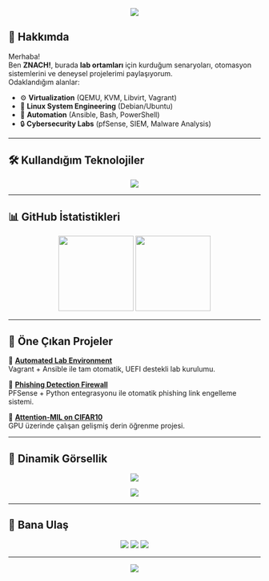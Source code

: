 <!-- PROFİL BANNER -->
<p align="center">
  <img src="https://capsule-render.vercel.app/api?type=waving&color=0:0f2027,100:2c5364&height=250&section=header&text=👨‍💻%20Welcome%20to%20My%20Lab%20Environments!&fontSize=35&fontColor=ffffff&animation=fadeIn" />
</p>

<!-- HAKKINDA -->
## 🔬 Hakkımda
Merhaba!  
Ben **ZNACH!**, burada **lab ortamları** için kurduğum senaryoları, otomasyon sistemlerini ve deneysel projelerimi paylaşıyorum.  
Odaklandığım alanlar:  
- ⚙️ **Virtualization** (QEMU, KVM, Libvirt, Vagrant)  
- 🐧 **Linux System Engineering** (Debian/Ubuntu)  
- 🤖 **Automation** (Ansible, Bash, PowerShell)  
- 🔒 **Cybersecurity Labs** (pfSense, SIEM, Malware Analysis)  

---

<!-- TEKNOLOJİ ROZETLERİ -->
## 🛠️ Kullandığım Teknolojiler
<p align="center">
  <img src="https://skillicons.dev/icons?i=linux,debian,ubuntu,redhat,ansible,docker,kubernetes,git,github,python,bash,powershell,vscode" />
</p>

---

<!-- GRAFİKLER -->
## 📊 GitHub İstatistikleri
<p align="center">
  <img src="https://github-readme-stats.vercel.app/api?username=znach-lab&show_icons=true&theme=radical&hide_border=true" height="150"/>
  <img src="https://github-readme-stats.vercel.app/api/top-langs/?username=znach-lab&layout=compact&theme=radical&hide_border=true" height="150"/>
</p>

---

<!-- PROJELER -->
## 🚀 Öne Çıkan Projeler
🔹 [**Automated Lab Environment**](#)  
Vagrant + Ansible ile tam otomatik, UEFI destekli lab kurulumu.  

🔹 [**Phishing Detection Firewall**](#)  
PFSense + Python entegrasyonu ile otomatik phishing link engelleme sistemi.  

🔹 [**Attention-MIL on CIFAR10**](#)  
GPU üzerinde çalışan gelişmiş derin öğrenme projesi.  

---

<!-- DİNAMİK CARDLAR -->
## 🎯 Dinamik Görsellik
<p align="center">
  <img src="https://github-profile-trophy.vercel.app/?username=znach-lab&theme=darkhub&column=7" />
</p>

<p align="center">
  <img src="https://github-readme-streak-stats.herokuapp.com/?user=znach-lab&theme=tokyonight&hide_border=true" />
</p>

---

<!-- İLETİŞİM -->
## 📡 Bana Ulaş
<p align="center">
  <a href="mailto:example@mail.com"><img src="https://img.shields.io/badge/Email-D14836?style=for-the-badge&logo=gmail&logoColor=white"></a>
  <a href="https://linkedin.com/in/username"><img src="https://img.shields.io/badge/LinkedIn-0077B5?style=for-the-badge&logo=linkedin&logoColor=white"></a>
  <a href="https://github.com/USERNAME"><img src="https://img.shields.io/badge/GitHub-100000?style=for-the-badge&logo=github&logoColor=white"></a>
</p>

---

<p align="center">
  <img src="https://capsule-render.vercel.app/api?type=waving&color=0:0f2027,100:2c5364&height=150&section=footer" />
</p>

